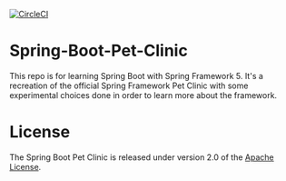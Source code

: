 [![CircleCI](https://circleci.com/gh/Haj-Res/Spring-Boot-Pet-Clinic/tree/develop.svg?style=svg)](https://circleci.com/gh/Haj-Res/Spring-Boot-Pet-Clinic/tree/develop)
# Spring-Boot-Pet-Clinic

This repo is for learning Spring Boot with Spring Framework 5. It's a recreation of the official Spring Framework Pet
Clinic with some experimental choices done in order to learn more about the framework.

# License
The Spring Boot Pet Clinic is released under version 2.0 of the 
[Apache License](http://www.apache.org/licenses/LICENSE-2.0).